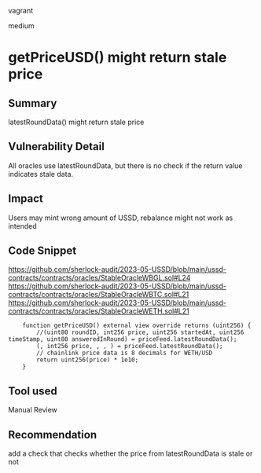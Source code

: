 vagrant

medium

# getPriceUSD() might return stale price

## Summary

latestRoundData() might return stale price

## Vulnerability Detail
All oracles use latestRoundData, but there is no check if the return value indicates stale data.
## Impact
Users may mint wrong amount of USSD, rebalance might not work as intended
## Code Snippet
https://github.com/sherlock-audit/2023-05-USSD/blob/main/ussd-contracts/contracts/oracles/StableOracleWBGL.sol#L24
https://github.com/sherlock-audit/2023-05-USSD/blob/main/ussd-contracts/contracts/oracles/StableOracleWBTC.sol#L21
https://github.com/sherlock-audit/2023-05-USSD/blob/main/ussd-contracts/contracts/oracles/StableOracleWETH.sol#L21
```solidity
    function getPriceUSD() external view override returns (uint256) {
        //(uint80 roundID, int256 price, uint256 startedAt, uint256 timeStamp, uint80 answeredInRound) = priceFeed.latestRoundData();
        (, int256 price, , , ) = priceFeed.latestRoundData();
        // chainlink price data is 8 decimals for WETH/USD
        return uint256(price) * 1e10;
    }
```
## Tool used

Manual Review

## Recommendation
add a check that checks whether the price from latestRoundData is stale or not
